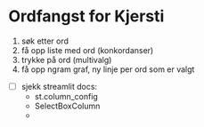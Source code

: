 # Ordfangst for Kjersti 


1. søk etter ord
2. få opp liste med ord (konkordanser)
3. trykke på ord  (multivalg)
4. få opp ngram graf, ny linje per ord som er valgt 

- [ ] sjekk streamlit docs: 
    - st.column_config 
    - SelectBoxColumn 
    - 
